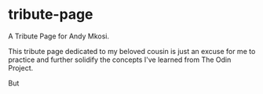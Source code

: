 # tribute-page

A Tribute Page for Andy Mkosi.

This tribute page dedicated to my beloved cousin is just an excuse for me to practice
and further solidify the concepts I've learned from The Odin Project.

But
